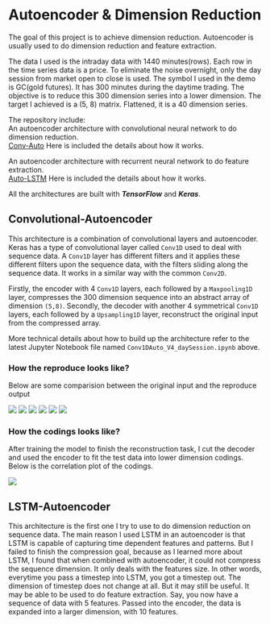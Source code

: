 # Autoencoder & Dimension Reduction

The goal of this project is to achieve dimension reduction. Autoencoder is usually used to do dimension reduction and feature extraction. 
  
The data I used is the intraday data with 1440 minutes(rows). Each row in the time series data is a price. To eliminate the noise overnight, only the day session from market open to close is used. The symbol I used in the demo is GC(gold futures). It has 300 minutes during the daytime trading. The objective is to reduce this 300 dimension series into a lower dimension. The target I achieved is a (5, 8) matrix. Flattened, it is a 40 dimension series.

The repository include:  
An autoencoder architecture with convolutional neural network to do dimension reduction.  
<a href="https://gqhuang.com/auto-4/">Conv-Auto</a> Here is included the details about how it works.  

An autoencoder architecture with recurrent neural network to do feature extraction.  
<a href="https://gqhuang.com/auto-3/">Auto-LSTM</a> Here is included the details about how it works.  

All the architectures are built with __*TensorFlow*__ and __*Keras*__.

## Convolutional-Autoencoder

This architecture is a combination of convolutional layers and autoencoder. Keras has a type of convolutional layer called `Conv1D` used to deal with sequence data. A `Conv1D` layer has different filters and it applies these different filters upon the sequence data, with the filters sliding along the sequence data. It works in a similar way with the common `Conv2D`. 
  
Firstly, the encoder with 4 `Conv1D` layers, each followed by a `Maxpooling1D` layer, compresses the 300 dimension sequence into an abstract array of dimension `(5,8)`. Secondly, the decoder with another 4 symmetrical `Conv1D` layers, each followed by a `Upsampling1D` layer, reconstruct the original input from the compressed array.

More technical details about how to build up the architecture refer to the latest Jupyter Notebook file named `Conv1DAuto_V4_daySession.ipynb` above.

### How the reproduce looks like?
Below are some comparision between the original input and the reproduce output

![](https://github.com/VictorXXXXX/Autoencoder/blob/master/image/result1.png)
![](https://github.com/VictorXXXXX/Autoencoder/blob/master/image/result2.png)
![](https://github.com/VictorXXXXX/Autoencoder/blob/master/image/result3.png)
![](https://github.com/VictorXXXXX/Autoencoder/blob/master/image/result4.png)
![](https://github.com/VictorXXXXX/Autoencoder/blob/master/image/result5.png)
![](https://github.com/VictorXXXXX/Autoencoder/blob/master/image/result6.png)

### How the codings looks like?
After training the model to finish the reconstruction task, I cut the decoder and used the encoder to fit the test data into lower dimension codings. Below is the correlation plot of the codings.

![](https://github.com/VictorXXXXX/Autoencoder/blob/master/image/corr.png)

## LSTM-Autoencoder

This architecture is the first one I try to use to do dimension reduction on sequence data. The main reason I used LSTM in an autoencoder is that LSTM is capable of capturing time dependent features and patterns. But I failed to finish the compression goal, because as I learned more about LSTM, I found that when combined with autoencoder, it could not compress the sequence dimension. It only deals with the features size. In other words, everytime you pass a timestep into LSTM, you got a timestep out. The dimension of timestep does not change at all. But it may still be useful. It may be able to be used to do feature extraction. Say, you now have a sequence of data with 5 features. Passed into the encoder, the data is expanded into a larger dimension, with 10 features.
  
